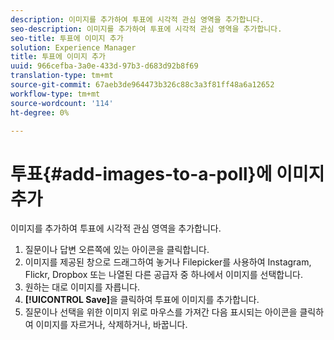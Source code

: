 ```yaml
---
description: 이미지를 추가하여 투표에 시각적 관심 영역을 추가합니다.
seo-description: 이미지를 추가하여 투표에 시각적 관심 영역을 추가합니다.
seo-title: 투표에 이미지 추가
solution: Experience Manager
title: 투표에 이미지 추가
uuid: 966cefba-3a0e-433d-97b3-d683d92b8f69
translation-type: tm+mt
source-git-commit: 67aeb3de964473b326c88c3a3f81ff48a6a12652
workflow-type: tm+mt
source-wordcount: '114'
ht-degree: 0%

---
```



# 투표{#add-images-to-a-poll}에 이미지 추가

이미지를 추가하여 투표에 시각적 관심 영역을 추가합니다.

1. 질문이나 답변 오른쪽에 있는 아이콘을 클릭합니다.
1. 이미지를 제공된 창으로 드래그하여 놓거나 Filepicker를 사용하여 Instagram, Flickr, Dropbox 또는 나열된 다른 공급자 중 하나에서 이미지를 선택합니다.
1. 원하는 대로 이미지를 자릅니다.
1. **[!UICONTROL Save]**&#x200B;을 클릭하여 투표에 이미지를 추가합니다.
1. 질문이나 선택을 위한 이미지 위로 마우스를 가져간 다음 표시되는 아이콘을 클릭하여 이미지를 자르거나, 삭제하거나, 바꿉니다.
